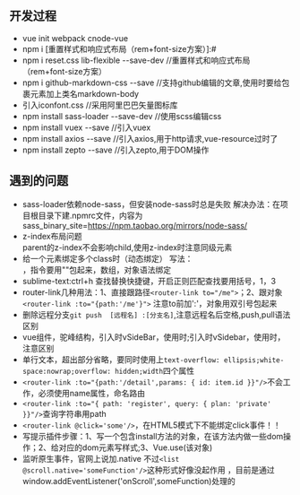 ## 开发过程
+ vue init webpack cnode-vue
+ npm i
[重置样式和响应式布局（rem+font-size方案）]:#
+ npm i reset.css lib-flexible --save-dev  //重置样式和响应式布局（rem+font-size方案）
+ npm i github-markdown-css --save  //支持github编辑的文章,使用时要给包裹元素加上类名markdown-body
+ 引入iconfont.css   //采用阿里巴巴矢量图标库
+ npm install sass-loader --save-dev //使用scss编辑css
+ npm install vuex --save //引入vuex
+ npm install axios --save //引入axios,用于http请求,vue-resource过时了
+ npm install zepto --save //引入zepto,用于DOM操作



## 遇到的问题
+ sass-loader依赖node-sass，但安装node-sass时总是失败
    解决办法：在项目根目录下建.npmrc文件，内容为sass_binary_site=https://npm.taobao.org/mirrors/node-sass/
+ z-index布局问题
    <div class="parent">
      <div class="child"></div>
    </div>
    parent的z-index不会影响child,使用z-index时注意同级元素
+ 给一个元素绑定多个class时（动态绑定）
    写法：<div :class="['vsidebar',{show:showSideBar}]">，指令要用""包起来，数组，对象语法绑定
+ sublime-text:ctrl+h 查找替换快捷键，开启正则匹配查找要用括号，1，3
+ router-link几种用法：1、直接跟路径```<router-link to="/me">```；2、跟对象```<router-link :to="{path:'/me'}">```
  注意to前加':'，对象用双引号包起来
+ 删除远程分支```git push  [远程名] :[分支名]```,注意远程名后空格,push,pull语法区别
+ vue组件，驼峰结构，引入时vSideBar，使用时<v-side-bar>;引入时vSidebar，使用时<v-sidebar>，注意区别
+ 单行文本，超出部分省略，要同时使用上```text-overflow: ellipsis;white-space:nowrap;overflow: hidden;width```四个属性
+ `<router-link :to="{path:'/detail',params: { id: item.id }}"/>`不会工作，必须使用name属性，命名路由
+ `<router-link :to="{ path: 'register', query: { plan: 'private' }}"/>`查询字符串用path
+ `<router-link @click='some'/>`，在HTML5模式下不能绑定click事件！！
+ 写提示插件步骤：1、写一个包含install方法的对象，在该方法内做一些dom操作；2、给对应的dom元素写样式;3、Vue.use(该对象)
+ 监听原生事件，官网上说加.native 不过```<list @scroll.native='someFunction'/>```这种形式好像没起作用
  ，目前是通过window.addEventListener('onScroll',someFunction)处理的
